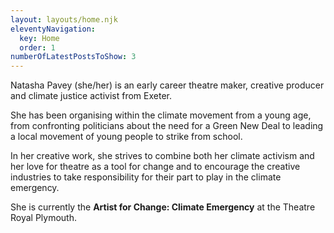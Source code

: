 ```yaml
---
layout: layouts/home.njk
eleventyNavigation:
  key: Home
  order: 1
numberOfLatestPostsToShow: 3
---
```


Natasha Pavey (she/her) is an early career theatre maker, creative
producer and climate justice activist
from Exeter. 

She has been organising
within the climate movement from a
young age, from confronting
politicians about the need for a Green
New Deal to leading a local
movement of young people to strike
from school. 

In her creative work, she
strives to combine both her climate
activism and her love for theatre as a
tool for change and to encourage the
creative industries to take
responsibility for their part to play in
the climate emergency. 

She is
currently the **Artist for Change:
Climate Emergency** at the Theatre
Royal Plymouth.
